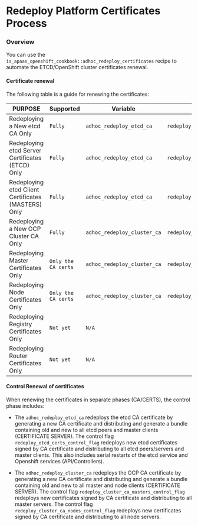# Redeploy Platform Certificates Process

### Overview

You can use the `is_apaas_openshift_cookbook::adhoc_redeploy_certificates` recipe to automate the ETCD/OpenShift cluster certificates
renewal.

#### Certificate renewal

The following table is a guide for renewing the certificates:

| PURPOSE | Supported | Variable | Control Flag |
| ------------------------------- | ------------------ | ---------- | ----------- |
| Redeploying a New etcd CA Only | `Fully`    | `adhoc_redeploy_etcd_ca` | `redeploy_etcd_ca_control_flag` |
| Redeploying etcd Server Certificates (ETCD) Only | `Fully` |`adhoc_redeploy_etcd_ca` | `redeploy_etcd_certs_control_flag` |
| Redeploying etcd Client Certificates (MASTERS) Only | `Fully` |`adhoc_redeploy_etcd_ca` | `redeploy_etcd_certs_control_flag` |
| Redeploying a New OCP Cluster CA Only | `Fully`  | `adhoc_redeploy_cluster_ca` | `redeploy_cluster_ca_certserver_control_flag` |
| Redeploying Master Certificates Only | `Only the CA certs`  | `adhoc_redeploy_cluster_ca` | `redeploy_cluster_ca_masters_control_flag` |
| Redeploying Node Certificates Only | `Only the CA certs` | `adhoc_redeploy_cluster_ca` | `redeploy_cluster_ca_nodes_control_flag` |
| Redeploying Registry Certificates Only | `Not yet` | `N/A` | |
| Redeploying Router Certificates Only | `Not yet` | `N/A` | |

#### Control Renewal of certificates

When renewing the certificates in separate phases (CA/CERTS), the control phase includes:

* The `adhoc_redeploy_etcd_ca` redeploys the etcd CA certificate by generating a new CA certificate and distributing and generate a bundle containing old and new to all etcd peers and master clients (CERTIFICATE SERVER). 
The control flag `redeploy_etcd_certs_control_flag` redeploys new etcd certificates signed by CA certificate and distributing to all etcd peers/servers and master clients. This also includes serial restarts of the etcd service and Openshift services (API/Controllers).

* The `adhoc_redeploy_cluster_ca` redeploys the OCP CA certificate by generating a new CA certificate and distributing and generate a bundle containing old and new to all master and node clients (CERTIFICATE SERVER). 
The control flag `redeploy_cluster_ca_masters_control_flag` redeploys new certificates signed by CA certificate and distributing to all master servers. The control flag `redeploy_cluster_ca_nodes_control_flag` redeploys new certificates signed by CA certificate and distributing to all node servers.
